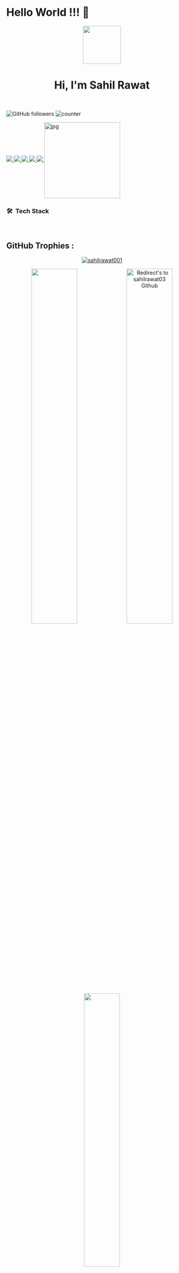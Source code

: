  # **Hello World** !!! 🙌 
<div id="header" align="center">
 

  <img src="https://media.giphy.com/media/VdoIFLsMIlwzfKD520/giphy.gif" width="100"/>

  <h1>Hi, I'm Sahil Rawat</h1>
    
</div>
<br>



<!-- Followers -->
![GitHub followers](https://img.shields.io/github/followers/sahilrawat03?style=flat&label=FOLLOWERS)
 ![counter]( https://en2hjd3uoenb4jc.m.pipedream.net)

 
 

<a href="https://leetcode.com/sahilrawat03/">
  <img src="https://img.shields.io/badge/Leetcode-orange?style=for-the-badge&logo=leetcode&logoColor=black"/>
</a>
<a href="https://www.linkedin.com/in/sahil-rawat-6387aa1aa">
  <img src="https://img.shields.io/badge/LinkedIn-0077B5?style=for-the-badge&logo=linkedin&logoColor=white"/> 
 </a> 
<a href="mailto:sahilrawat680@gmail.com">
  <img src="https://img.shields.io/badge/Gmail-D14836?style=for-the-badge&logo=gmail&logoColor=white"/>
</a>
<a href="https://twitter.com/SahilRawat03">
  <img src="https://img.shields.io/badge/Twitter-1DA1F2?style=for-the-badge&logo=twitter&logoColor=white"/>
</a>

<a href="https://www.instagram.com/SahilRawat_001/">
  <img src="https://img.shields.io/badge/Instagram-E4405F?style=for-the-badge&logo=instagram&logoColor=white"/>
</a>

  <img align="center" alt="jpg" width=200 src="https://raw.githubusercontent.com/coderjojo/coderjojo/master/img/github.gif" />


<h3> 🛠 &nbsp;Tech Stack</h3>

 
<br>
 

## **GitHub Trophies :**
<!-- https://github.com/ryo-ma/github-profile-trophy -->

<p align="center">
<a href="https://github.com/sahilrawat03"><img src="https://github-profile-trophy.vercel.app/?username=sahilrawat001&rank=S,A,AA,AAA,SECRET,B,C&row=1&theme=flat&no-frame=true" alt="sahilrawat001"/></a>
</p>


<p align="center">
<a href="https://github.com/sahilrawat03" title="Redirect's to sahilrawat03's Github">
<img width="49%" src="https://github-readme-stats.vercel.app/api?username=sahilrawat03&show_icons=true&theme=dark&count_private=true&text_color=d3d3d3&icon_color=00E6FE&title_color=00E6FE" /></a>
  
<a href="https://github.com/sahilrawat03">
<img width="49%" title="Redirect's to sahilrawat03 Github" src="https://github-readme-streak-stats.herokuapp.com/?user=sahilrawat001&theme=dark&theme=black-ice&stroke=0000" /></a>

<a href ="https://github.com/sahilrawat03" title="Redirect's to sahilrawat03 Github">
<img width="43%" src="https://github-readme-stats.vercel.app/api/top-langs/?username=sahilrawat03&layout=compact&theme=dark&langs_count=6&count_private=false&text_color=d3d3d3&title_color=00E6FE"/></a>



<!--
**sahilrawat03/sahilrawat03** is a ✨ _special_ ✨ repository because its `README.md` (this file) appears on your GitHub profile.
 
Here are some ideas to get you started:


-->

